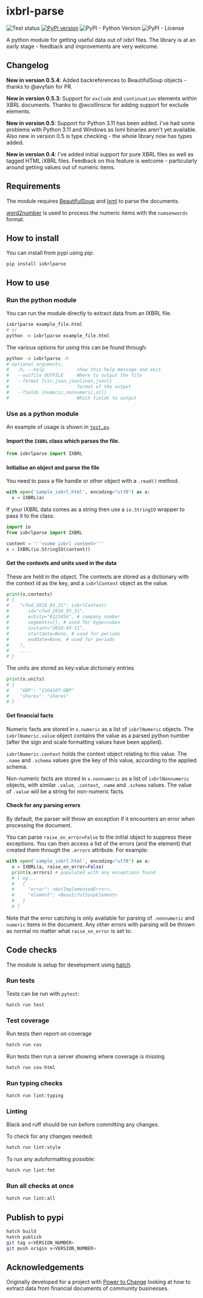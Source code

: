 # ixbrl-parse


![Test status](https://github.com/drkane/ixbrl-parse/workflows/tests/badge.svg)
[![PyPI version](https://img.shields.io/pypi/v/ixbrlparse)](https://pypi.org/project/ixbrlparse/)
![PyPI - Python Version](https://img.shields.io/pypi/pyversions/ixbrlparse)
![PyPI - License](https://img.shields.io/pypi/l/ixbrlparse)

A python module for getting useful data out of ixbrl files. The library is at an early stage - feedback and improvements are very welcome.

## Changelog

**New in version 0.5.4**: Added backreferences to BeautifulSoup objects - thanks to @avyfain for PR.

**New in version 0.5.3**: Support for `exclude` and `continuation` elements within XBRL documents. Thanks to @wcollinscw for adding support for exclude elements.

**New in version 0.5**: Support for Python 3.11 has been added. I've had some problems with Python 3.11 and Windows as lxml binaries aren't yet available. Also new in version 0.5 is type checking - the whole library now has types added. 

**New in version 0.4**: I've added initial support for pure XBRL files as well as tagged HTML iXBRL files. Feedback on this feature is welcome - particularly around getting values out of numeric items.

## Requirements

The module requires [BeautifulSoup](https://www.crummy.com/software/BeautifulSoup/bs4/doc/) and [lxml](https://lxml.de/) to parse the documents.

[word2number](https://github.com/akshaynagpal/w2n) is used to process the
numeric items with the `numsenwords` format.

## How to install

You can install from pypi using pip:

```
pip install ixbrlparse
```

## How to use

### Run the python module

You can run the module directly to extract data from an IXBRL file.

```bash
ixbrlparse example_file.html
# or
python -m ixbrlparse example_file.html
```

The various options for using this can be found through:

```bash
python -m ixbrlparse -h
# optional arguments:
#   -h, --help            show this help message and exit
#   --outfile OUTFILE     Where to output the file
#   --format {csv,json,jsonlines,jsonl}
#                         format of the output
#   --fields {numeric,nonnumeric,all}
#                         Which fields to output
```

### Use as a python module

An example of usage is shown in [`test.py`](test.py).

#### Import the `IXBRL` class which parses the file.

```python
from ixbrlparse import IXBRL
```

#### Initialise an object and parse the file

You need to pass a file handle or other object with a `.read()` method.

```python
with open('sample_ixbrl.html', encoding="utf8") as a:
  x = IXBRL(a)
```

If your IXBRL data comes as a string then use a `io.StringIO` wrapper to
pass it to the class:

```python
import io
from ixbrlparse import IXBRL

content = '''<some ixbrl content>'''
x = IXBRL(io.StringIO(content))
```


#### Get the contexts and units used in the data

These are held in the object. The contexts are stored as a dictionary with the context
id as the key, and a `ixbrlContext` object as the value.

```python
print(x.contexts)
# {
#    "cfwd_2018_03_31": ixbrlContext(
#       id="cfwd_2018_03_31",
#       entity="0123456", # company number
#       segments=[], # used for hypercubes
#       instant="2018-03-31",
#       startdate=None, # used for periods
#       enddate=None, # used for periods
#    ),
#    ....
# }
```

The units are stored as key:value dictionary entries
```python
print(x.units)
# {
#    "GBP": "ISO4107:GBP"
#    "shares": "shares"
# }
```

#### Get financial facts

Numeric facts are stored in `x.numeric` as a list of `ixbrlNumeric` objects.
The `ixbrlNumeric.value` object contains the value as a parsed python number
(after the sign and scale formatting values have been applied).

`ixbrlNumeric.context` holds the context object relating to this value.
The `.name` and `.schema` values give the key of this value, according to
the applied schema.

Non-numeric facts are stored in `x.nonnumeric` as a list of `ixbrlNonnumeric`
objects, with similar `.value`, `.context`, `.name` and `.schema` values. 
The value of `.value` will be a string for non-numeric facts.

#### Check for any parsing errors

By default, the parser will throw an exception if it encounters an error
when processing the document.

You can parse `raise_on_error=False` to the initial object to suppress
these exceptions. You can then access a list of the errors (and the element)
that created them through the `.errors` attribute. For example:

```python
with open('sample_ixbrl.html', encoding="utf8") as a:
  x = IXBRL(a, raise_on_error=False)
  print(x.errors) # populated with any exceptions found
  # [ eg...
  #   {
  #     "error": <NotImplementedError>,
  #     "element": <BeautifulSoupElement>
  #   }
  # ]
```

Note that the error catching is only available for parsing of `.nonnumeric`
and `numeric` items in the document. Any other errors with parsing will be
thrown as normal no matter what `raise_on_error` is set to.

## Code checks

The module is setup for development using [hatch](https://hatch.pypa.io/latest/).

### Run tests

Tests can be run with `pytest`:

```bash
hatch run test
```

### Test coverage

Run tests then report on coverage

```bash
hatch run cov
```

Run tests then run a server showing where coverage is missing

```bash
hatch run cov-html
```

### Run typing checks

```bash
hatch run lint:typing
```

### Linting

Black and ruff should be run before committing any changes.

To check for any changes needed:

```bash
hatch run lint:style
```

To run any autoformatting possible:

```sh
hatch run lint:fmt
```

### Run all checks at once

```sh
hatch run lint:all
```

## Publish to pypi

```bash
hatch build
hatch publish
git tag v<VERSION_NUMBER>
git push origin v<VERSION_NUMBER>
```

## Acknowledgements

Originally developed for a project with 
[Power to Change](https://www.powertochange.org.uk/) looking at how to extract data from 
financial documents of community businesses.
